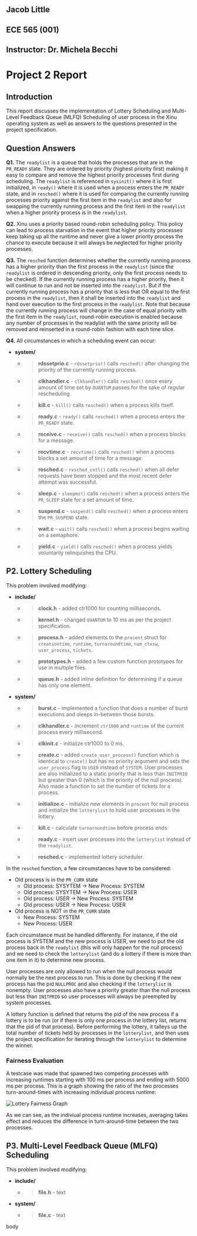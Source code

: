 ## Jacob Little

## ECE 565 (001)

## Instructor: Dr. Michela Becchi

# Project 2 Report

## Introduction

This report discusses the implementation of Lottery Scheduling and Multi-Level Feedback Queue (MLFQ) Scheduling of user process in the Xinu operating system as well as answers to the questions presented in the project specification.

## Question Answers

**Q1.** The `readylist` is a queue that holds the processes that are in the `PR_READY` state. They are ordered by priority (highest priority first) making it easy to compare and remove the highest priority processes first during scheduling. The `readylist` is referenced in `sysinit()` where it is first initialized, in `ready()` where it is used when a process enters the `PR_READY` state, and in `resched()` where it is used for comparing the currently running processes priority against the first item in the `readylist` and also for swapping the currently running process and the first item in the `readylist` when a higher priority process is in the `readylist`.

**Q2.** Xinu uses a priority based round-robin scheduling policy. This policy can lead to process starvation in the event that higher priority processes keep taking up all the runtime and never give a lower priority process the chance to execute because it will always be neglected for higher priority processes.

**Q3.** The `resched` function determines whether the currently running process has a higher priority than the first process in the `readylist` (since the `readylist` is ordered in descending priority, only the first process needs to be checked). If the currently running process has a higher priority, then it will continue to run and not be inserted into the `readylist`. But if the currently running process has a priority that is less that OR equal to the first process in the `readylist`, then it shall be inserted into the `readylist` and hand over execution to the first process in the `readylist`. Note that because the currently running process will change in the case of equal priority with the first item in the `readylist`, round-robin execution is enabled because any number of processes in the readylist with the same priority will be removed and reinserted in a round-robin fashion with each time slice.

**Q4.** All circumstances in which a scheduling event can occur:

- **system/**
  - > **rdssetprio.c** - `rdssetprio()` calls `resched()` after changing the priority of the currently running process.
  - > **clkhandler.c** - `clkhandler()` calls `resched()` once every amount of time set by `QUANTUM` passes for the sake of regular rescheduling.
  - > **kill.c** - `kill()` calls `resched()` when a process kills itself.
  - > **ready.c** - `ready()` calls `resched()` when a process enters the `PR_READY` state.
  - > **receive.c** - `receive()` calls `resched()` when a process blocks for a message.
  - > **recvtime.c** - `recvtime()` calls `resched()` when a process blocks a set amount of time for a message.
  - > **resched.c** - `resched_cntl()` calls `resched()` when all defer requests have been stopped and the most recent defer attempt was successful.
  - > **sleep.c** - `sleepms()` calls `resched()` when a process enters the `PR_SLEEP` state for a set amount of time.
  - > **suspend.c** - `suspend()` calls `resched()` when a process enters the `PR_SUSPEND` state.
  - > **wait.c** - `wait()` calls `resched()` when a process begins waiting on a semaphore.
  - > **yield.c** - `yield()` calls `resched()` when a process yields voluntarily relinquishes the CPU.

## P2. Lottery Scheduling

This problem involved modifying:

- **include/**
    - > **clock.h** - added ctr1000 for counting milliseconds.
    - > **kernel.h** - changed `QUANTUM` to 10 ms as per the project specification.
    - > **process.h** - added elements to the `procent` struct for `creationtime`, `runtime`, `turnaroundtime`, `num_ctxsw`, `user_process`, `tickets`.
    - > **prototypes.h** - added a few custom function prototypes for use in multiple files.
    - > **queue.h** - added inline definition for determining if a queue has only one element.
- **system/**
    - > **burst.c** - implemented a function that does a number of burst executions and sleeps in-between those bursts.
    - > **clkhandler.c** - increment `ctr1000` and `runtime` of the current process every millisecond.
    - > **clkinit.c** - initialize ctr1000 to 0 ms.
    - > **create.c** - added `create_user_process()` function which is identical to `create()` but has no priority argument and sets the `user_process` flag to `USER` instead of `SYSTEM`. User processes are also initialized to a static priority that is less than `INITPRIO` but greater than 0 (which is the priority of the null process). Also made a function to set the number of tickets for a process.
    - > **initialize.c** - initialize new elements in `procent` for null process and initialize the `lotterylist` to hold user processes in the lottery.
    - > **kill.c** - calculate `turnaroundtime` before process ends
    - > **ready.c** - insert user processes into the `lotterylist` instead of the `readylist`.
    - > **resched.c** - implemented lottery scheduler.

In the `resched` function, a few circumstances have to be considered:

- Old process is in the `PR_CURR` state
  - Old process: SYSYTEM -> New Process: SYSTEM
  - Old process: SYSYTEM -> New Process: USER
  - Old process: USER -> New Process: SYSTEM
  - Old process: USER -> New Process: USER
- Old process is NOT in the `PR_CURR` state
  - New Process: SYSTEM
  - New Process: USER

Each circumstance must be handled differently. For instance, if the old process is SYSTEM and the new process is USER, we need to put the old process back in the `readylist` (this will only happen for the null process) and we need to check the `lotterylist` (and do a lottery if there is more than one item in it) to determine new process.

User processes are only allowed to run when the null process would normally be the next process to run. This is done by checking if the new process has the pid `NULLPROC` and also checking if the `lotterylist` is nonempty. User processes also have a priority greater than the null process but less than `INITPRIO` so user processes will always be preempted by system processes.

A lottery function is defined that returns the pid of the new process if a lottery is to be run (or if there is only one process in the lottery list, returns that the pid of that process). Before performing the lottery, it talleys up the total number of tickets held by processes in the `lotterylist`, and then uses the project specification for iterating through the `lotterylist` to determine the winner.

### Fairness Evaluation

A testcase was made that spawned two competing processes with increasing runtimes starting with 100 ms per process and ending with 5000 ms per process. This is a graph showing the ratio of the two processes turn-around-times with increasing individual process runtime:

![Lottery Fairness Graph](/afs/unity.ncsu.edu/users/j/jlittle4/xinu-vbox/project2_files/Lottery_Fairness.png)

As we can see, as the indiviual process runtime increases, averaging takes effect and reduces the difference in turn-around-time between the two processes.

## P3. Multi-Level Feedback Queue (MLFQ) Scheduling

This problem involved modifying:

- **include/**
    - > **file.h** - text
- **system/**
    - > **file.c** - text

body